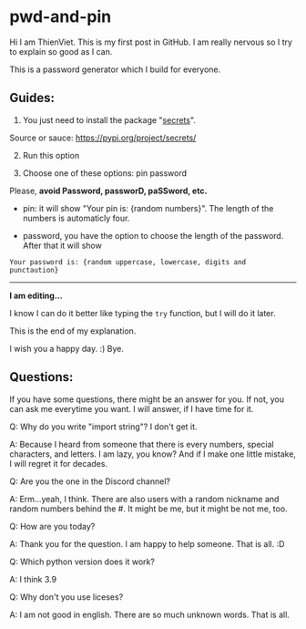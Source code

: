 # pwd-and-pin

Hi I am ThienViet. This is my first post in GitHub. I am really nervous so I try to explain so good as I can.

This is a password generator which I build for everyone.

Guides:
--------------------------------
1. You just need to install the package "[secrets](https://pypi.org/project/secrets/)".

Source or sauce:    https://pypi.org/project/secrets/

2. Run this option

3. Choose one of these options:    pin    password

Please, **avoid Password, passworD, paSSword, etc.**

* pin: it will show "Your pin is: {random numbers}". The length of the numbers is automaticly four.

* password, you have the option to choose the length of the password. After that it will show

```
Your password is: {random uppercase, lowercase, digits and punctaution}
```
-------------------------------

**I am editing...**



I know I can do it better like typing the `try` function, but I will do it later.

This is the end of my explanation.

I wish you a happy day. :)
Bye.

Questions:
--------------------------------

If you have some questions, there might be an answer for you. If not, you can ask me everytime you want. I will answer, if I have time for it.


Q: Why do you write "import string"? I don't get it.

A: Because I heard from someone that there is every numbers, special characters, and letters. I am lazy, you know? And if I make one little mistake, I will regret it for decades.


Q: Are you the one in the Discord channel?

A: Erm...yeah, I think. There are also users with a random nickname and random numbers behind the #. It might be me, but it might be not me, too.


Q: How are you today?

A: Thank you for the question. I am happy to help someone. That is all. :D


Q: Which python version does it work?

A: I think 3.9


Q: Why don't you use liceses?

A: I am not good in english. There are so much unknown words. That is all.
